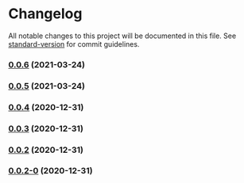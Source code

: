 # Changelog

All notable changes to this project will be documented in this file. See [standard-version](https://github.com/conventional-changelog/standard-version) for commit guidelines.

### [0.0.6](http://10.200.103.133/fangyang/tagging-master/compare/v0.0.5...v0.0.6) (2021-03-24)

### [0.0.5](http://10.200.103.133/fangyang/tagging-master/compare/v0.0.4...v0.0.5) (2021-03-24)

### [0.0.4](http://10.200.103.133/fangyang/tagging-master/compare/v0.0.3...v0.0.4) (2020-12-31)

### [0.0.3](http://10.200.103.133/fangyang/tagging-master/compare/v0.0.2...v0.0.3) (2020-12-31)

### [0.0.2](http://10.200.103.133/fangyang/tagging-master/compare/v0.0.2-0...v0.0.2) (2020-12-31)

### [0.0.2-0](http://10.200.103.133/fangyang/tagging-master/compare/v0.0.1...v0.0.2-0) (2020-12-31)
